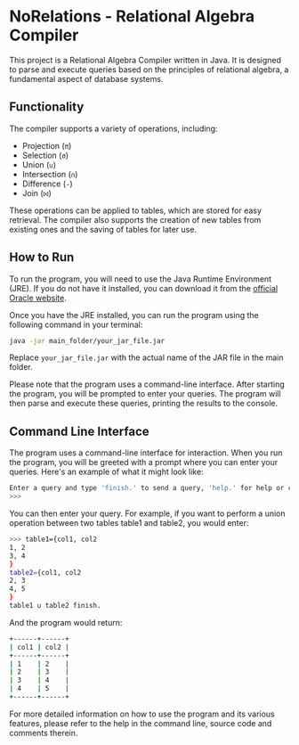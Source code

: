# NoRelations - Relational Algebra Compiler

This project is a Relational Algebra Compiler written in Java. It is designed to parse and execute queries based on the principles of relational algebra, a fundamental aspect of database systems.

## Functionality

The compiler supports a variety of operations, including:

- Projection (`π`)
- Selection (`σ`)
- Union (`∪`)
- Intersection (`∩`)
- Difference (`-`)
- Join (`⨝`)

These operations can be applied to tables, which are stored for easy retrieval. The compiler also supports the creation of new tables from existing ones and the saving of tables for later use.

## How to Run

To run the program, you will need to use the Java Runtime Environment (JRE). If you do not have it installed, you can download it from the [official Oracle website](https://www.oracle.com/java/technologies/javase-jre8-downloads.html).

Once you have the JRE installed, you can run the program using the following command in your terminal:

```bash
java -jar main_folder/your_jar_file.jar
```

Replace `your_jar_file.jar` with the actual name of the JAR file in the main folder.

Please note that the program uses a command-line interface. After starting the program, you will be prompted to enter your queries. The program will then parse and execute these queries, printing the results to the console.

## Command Line Interface

The program uses a command-line interface for interaction. When you run the program, you will be greeted with a prompt where you can enter your queries. Here's an example of what it might look like:

```bash
Enter a query and type 'finish.' to send a query, 'help.' for help or commands, or 'exit.' to quit.
>>>
```
You can then enter your query. For example, if you want to perform a union operation between two tables table1 and table2, you would enter:
```bash
>>> table1={col1, col2
1, 2
3, 4
}
table2={col1, col2
2, 3
4, 5
}
table1 ∪ table2 finish.
```
And the program would return:
```bash
+------+------+
| col1 | col2 |
+------+------+
| 1    | 2    |
| 2    | 3    |
| 3    | 4    |
| 4    | 5    |
+------+------+
```
For more detailed information on how to use the program and its various features, please refer to the help in the command line, source code and comments therein.
